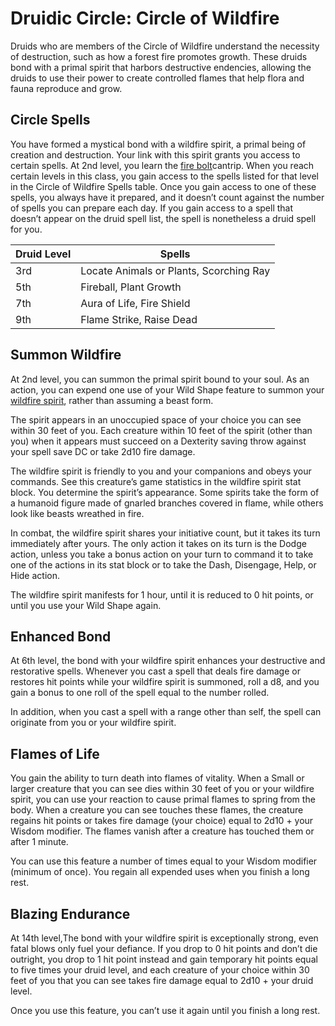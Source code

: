 # Druidic Circle: Circle of Wildfire
Druids who are members of the Circle of Wildfire understand the necessity of destruction, such as how a forest fire promotes growth. These druids bond with a primal spirit that harbors destructive endencies, allowing the druids to use their power to create controlled flames that help flora and fauna reproduce and grow.

## Circle Spells
You have formed a mystical bond with a wildfire spirit, a primal being of creation and destruction. Your link with this spirit grants you access to certain spells. At 2nd level, you learn the [fire bolt](https://www.dndbeyond.com/spells/fire-bolt)cantrip. When you reach certain levels in this class, you gain access to the spells listed for that level in the Circle of Wildfire Spells table. Once you gain access to one of these spells, you always have it prepared, and it doesn’t count against the number of spells you can prepare each day. If you gain access to a spell that doesn’t appear on the druid spell list, the spell is nonetheless a druid spell for you.

Druid Level| Spells
---------- | ------
3rd|	Locate Animals or Plants, Scorching Ray
5th|	Fireball, Plant Growth
7th|	Aura of Life, Fire Shield
9th|	Flame Strike, Raise Dead

## Summon Wildfire
At 2nd level, you can summon the primal spirit bound to your soul. As an action, you can expend one use of your Wild Shape feature to summon your [wildfire spirit](/Creatures/WildfireSpirit.md), rather than assuming a beast form.

The spirit appears in an unoccupied space of your choice you can see within 30 feet of you. Each creature within 10 feet of the spirit (other than you) when it appears must succeed on a Dexterity saving throw against your spell save DC or take 2d10 fire damage.

The wildfire spirit is friendly to you and your companions and obeys your commands. See this creature’s game statistics in the wildfire spirit stat block. You determine the spirit’s appearance. Some spirits take the form of a humanoid figure made of gnarled branches covered in flame, while others look like beasts wreathed in fire.

In combat, the wildfire spirit shares your initiative count, but it takes its turn immediately after yours. The only action it takes on its turn is the Dodge action, unless you take a bonus action on your turn to command it to take one of the actions in its stat block or to take the Dash, Disengage, Help, or Hide action.

The wildfire spirit manifests for 1 hour, until it is reduced to 0 hit points, or until you use your Wild Shape again.

## Enhanced Bond
At 6th level, the bond with your wildfire spirit enhances your destructive and restorative spells. Whenever you cast a spell that deals fire damage or restores hit points while your wildfire spirit is summoned, roll a d8, and you gain a bonus to one roll of the spell equal to the number rolled.

In addition, when you cast a spell with a range other than self, the spell can originate from you or your wildfire spirit.

## Flames of Life
You gain the ability to turn death into flames of vitality. When a Small or larger creature that you can see dies within 30 feet of you or your wildfire spirit, you can use your reaction to cause primal flames to spring from the body. When a creature you can see touches these flames, the creature regains hit points or takes fire damage (your choice) equal to 2d10 + your Wisdom modifier. The flames vanish after a creature has touched them or after 1 minute.

You can use this feature a number of times equal to your Wisdom modifier (minimum of once). You regain all expended uses when you finish a long rest.

## Blazing Endurance
At 14th level,The bond with your wildfire spirit is exceptionally strong, even fatal blows only fuel your defiance. If you drop to 0 hit points and don’t die outright, you drop to 1 hit point instead and gain temporary hit points equal to five times your druid level, and each creature of your choice within 30 feet of you that you can see takes fire damage equal to 2d10 + your druid level.

Once you use this feature, you can’t use it again until you finish a long rest.
